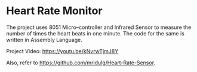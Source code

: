 # Heart Rate Monitor
The project uses 8051 Micro–controller and Infrared Sensor to measure the number of times the heart beats in one minute. The code for the same is written in Assembly Language.

Project Video: https://youtu.be/kNvrwTjmJ8Y

Also, refer to https://github.com/mridulg/Heart-Rate-Sensor.
